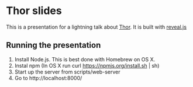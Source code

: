 # Thor slides

This is a presentation for a lightning talk about [Thor](https://github.com/erikhuda/thor). It is built with [reveal.js](http://lab.hakim.se/reveal-js/) 

## Running the presentation

1. Install Node.js. This is best done with Homebrew on OS X.
2. Instal npm (In OS X run curl https://npmjs.org/install.sh | sh)
3. Start up the server from scripts/web-server
6. Go to http://localhost:8000/
